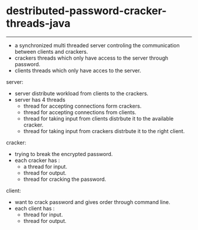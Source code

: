 # destributed-password-cracker-threads-java
---------------------------------------------
- a synchronized multi threaded server controling the communication between clients and crackers.
- crackers threads which only have access to the server through password.
- clients threads which only have acces to the server.


server:
- server distribute workload from clients to the crackers.
- server has 4 threads
    - thread for accepting connections form crackers.
    - thread for accepting connections from clients.
    - thread for taking input from clients distrbute it to the available cracker.
    - thread for taking input from crackers distrbute it to the right client.


cracker:
- trying to break the encrypted password.
- each cracker has :
    - a thread for input.
    - thread for output. 
    - thread for cracking the password. 


client:
- want to crack password and gives order through command line.
- each client has :
    - thread for input.
    - thread for output.




